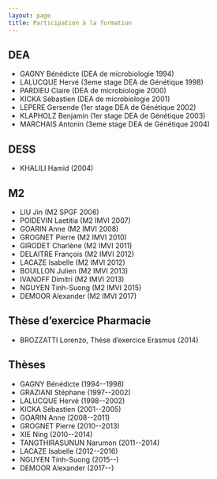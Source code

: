 ```yaml
---
layout: page
title: Participation à la formation
---
```


## DEA

- GAGNY Bénédicte (DEA de microbiologie 1994)
- LALUCQUE Hervé (3eme stage DEA de Génétique 1998)
- PARDIEU Claire (DEA de microbiologie 2000)
- KICKA Sébastien (DEA de microbiologie 2001)
- LEPERE Gersende (1er stage DEA de Génétique 2002)
- KLAPHOLZ Benjamin (1er stage DEA de Génétique 2003)
- MARCHAIS Antonin (3eme stage DEA de Génétique 2004)

## DESS

- KHALILI Hamid (2004)

## M2

- LIU Jin (M2 SPGF 2006)
- POIDEVIN Laetitia (M2 IMVI 2007)
- GOARIN Anne (M2 IMVI 2008)
- GROGNET Pierre (M2 IMVI 2010)
- GIRODET Charlène (M2 IMVI 2011)
- DELAITRE François (M2 IMVI 2012)
- LACAZE Isabelle (M2 IMVI 2012)
- BOUILLON Julien (M2 IMVI 2013)
- IVANOFF Dimitri (M2 IMVI 2013)
- NGUYEN Tinh-Suong (M2 IMVI 2015)
- DEMOOR Alexander (M2 IMVI 2017)

## Thèse d’exercice Pharmacie

- BROZZATTI Lorenzo, Thèse d’exercice Erasmus (2014)

## Thèses

- GAGNY Bénédicte (1994--1998)
- GRAZIANI Stéphane (1997--2002)
- LALUCQUE Hervé (1998--2002)
- KICKA Sébastien (2001--2005)
- GOARIN Anne (2008--2011)
- GROGNET Pierre (2010--2013)
- XIE Ning (2010--2014)
- TANGTHIRASUNUN Narumon (2011--2014)
- LACAZE Isabelle (2012--2016)
- NGUYEN Tinh-Suong (2015--)
- DEMOOR Alexander (2017--)
